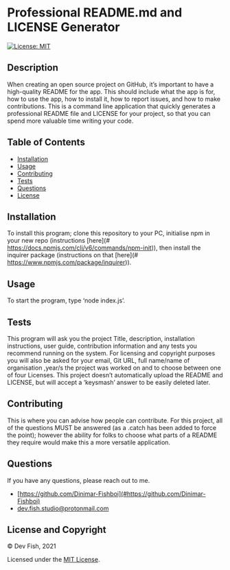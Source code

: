 # Professional README.md and LICENSE Generator

[![License: MIT](https://img.shields.io/badge/License-MIT-yellow.svg)](https://opensource.org/licenses/MIT)

## Description

When creating an open source project on GitHub, it’s important to have a high-quality README for the app. This should include what the app is for, how to use the app, how to install it, how to report issues, and how to make contributions. This is a command line application that quickly generates a professional README file and LICENSE for your project, so that you can spend more valuable time writing your code.


## Table of Contents 
- [Installation](#installation)
- [Usage](#usage)
- [Contributing](#contributing)
- [Tests](#tests)
- [Questions](#questions)
- [License](#license)

## Installation

To install this program; clone this repository to your PC, initialise npm in your new repo (instructions [here](# https://docs.npmjs.com/cli/v6/commands/npm-init)), then install the inquirer package (instructions on that [here](# https://www.npmjs.com/package/inquirer)).

## Usage

To start the program, type ‘node index.js’.

## Tests

This program will ask you the project Title, description, installation instructions, user guide, contribution information and any tests you recommend running on the system. For licensing and copyright purposes you will also be asked for your email, Git URL, full name/name of organisation ,year/s the project was worked on and to choose between one of four Licenses. This project doesn’t automatically upload the README and LICENSE, but will accept a ‘keysmash’ answer to be easily deleted later.

## Contributing

This is where you can advise how people can contribute. For this project,  all of the questions MUST be answered (as a .catch has been added to force the point); however the ability for folks to choose what parts of a README they require would make this a more versatile application.

## Questions

If you have any questions, please reach out to me.

- [https://github.com/Dinimar-Fishboi](#https://github.com/Dinimar-Fishboi)
- [dev.fish.studio@protonmail.com](#dev.fish.studio@protonmail.com)

## License and Copyright

 © Dev Fish, 2021

Licensed under the [MIT License](LICENSE).

